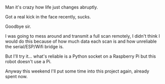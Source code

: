 Man it's crazy how life just changes abruptly.

Got a real kick in the face recently, sucks.

Goodbye sir.

I was going to mess around and transmit a full scan remotely, I didn't think I would do this because of how much data each scan is and how unreliable the serial/ESP/Wifi bridge is.

But I'll try it... what's reliable is a Python socket on a Raspberry Pi but this robot doesn't use a Pi.

Anyway this weekend I'll put some time into this project again, already spent now.